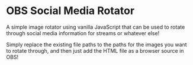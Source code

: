 # OBS Social Media Rotator
A simple image rotator using vanilla JavaScript that can be used to rotate through social media information for streams or whatever else! 

Simply replace the existing file paths to the paths for the images you want to rotate through, and then just add the HTML file as a browser source in OBS!
